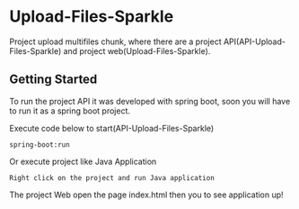 # Upload-Files-Sparkle
Project upload multifiles chunk, where there are a project API(API-Upload-Files-Sparkle) and project web(Upload-Files-Sparkle).


## Getting Started

To run the project API it was developed with spring boot, soon you will have to run it as a spring boot project.

Execute code below to start(API-Upload-Files-Sparkle)
```
spring-boot:run
```
Or execute project like Java Application

```
Right click on the project and run Java application
```

The project Web open the page index.html then you to see application up!

